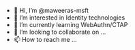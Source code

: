 - 👋 Hi, I’m @maweeras-msft
- 👀 I’m interested in Identity technologies
- 🌱 I’m currently learning WebAuthn/CTAP
- 💞️ I’m looking to collaborate on ...
- 📫 How to reach me ...

<!---
maweeras-msft/maweeras-msft is a ✨ special ✨ repository because its `README.md` (this file) appears on your GitHub profile.
You can click the Preview link to take a look at your changes.
--->
